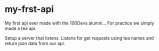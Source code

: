 # my-frst-api

My first api ever made with the 100Devs alumni...
For practice we simply made a tea api.

Setup a server that listens.
Listens for get requests using tea names and return json data from our api. 

